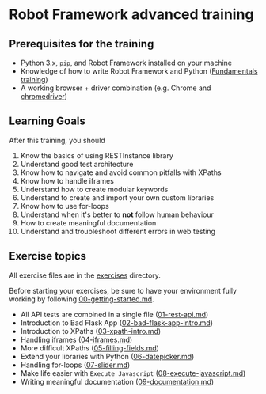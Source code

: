 # Robot Framework advanced training

## Prerequisites for the training

- Python 3.x, `pip`, and Robot Framework installed on your machine
- Knowledge of how to write Robot Framework and Python ([Fundamentals training](https://github.com/eficode-academy/rf-katas))
- A working browser + driver combination (e.g. Chrome and
[chromedriver](https://chromedriver.chromium.org/downloads))

## Learning Goals

After this training, you should

1. Know the basics of using RESTInstance library
2. Understand good test architecture
3. Know how to navigate and avoid common pitfalls with XPaths
4. Know how to handle iframes
5. Understand how to create modular keywords
6. Understand to create and import your own custom libraries
7. Know how to use for-loops
8. Understand when it's better to **not** follow human behaviour
9. How to create meaningful documentation
10. Understand and troubleshoot different errors in web testing

## Exercise topics

All exercise files are in the [exercises](./exercises) directory.

Before starting your exercises, be sure to have your environment fully working by following
[00-getting-started.md](exercices/00-getting-started.md).

- All API tests are combined in a single file ([01-rest-api.md](exercises/01-rest-api.md))
- Introduction to Bad Flask App ([02-bad-flask-app-intro.md](exercises/02-bad-flask-app.md))
- Introduction to XPaths ([03-xpath-intro.md](exercises/03-xpath-intro.md))
- Handling iframes ([04-iframes.md](exercises/04-iframes.md))
- More difficult XPaths ([05-filling-fields.md](exercises/05-filling-fields.md))
- Extend your libraries with Python ([06-datepicker.md](exercises/06-datepicker.md))
- Handling for-loops ([07-slider.md](exercises/07-slider.md))
- Make life easier with `Execute Javascript` ([08-execute-javascript.md](exercises/08-execute-javascript.md))
- Writing meaningful documentation ([09-documentation.md](exercises/09-documentation.md))
